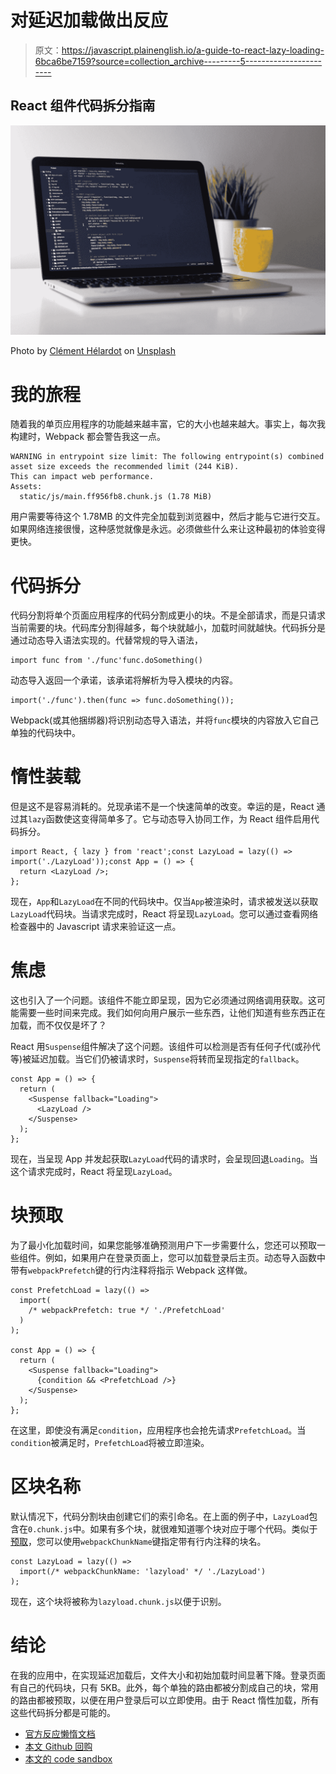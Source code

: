 # 对延迟加载做出反应

> 原文：<https://javascript.plainenglish.io/a-guide-to-react-lazy-loading-6bca6be7159?source=collection_archive---------5----------------------->

## React 组件代码拆分指南

![](img/9fb9c1e6f5147ddead05dd0be5accda8.png)

Photo by [Clément Hélardot](https://unsplash.com/@clemhlrdt?utm_source=medium&utm_medium=referral) on [Unsplash](https://unsplash.com?utm_source=medium&utm_medium=referral)

# 我的旅程

随着我的单页应用程序的功能越来越丰富，它的大小也越来越大。事实上，每次我构建时，Webpack 都会警告我这一点。

```
WARNING in entrypoint size limit: The following entrypoint(s) combined asset size exceeds the recommended limit (244 KiB).
This can impact web performance.
Assets:
  static/js/main.ff956fb8.chunk.js (1.78 MiB)
```

用户需要等待这个 1.78MB 的文件完全加载到浏览器中，然后才能与它进行交互。如果网络连接很慢，这种感觉就像是永远。必须做些什么来让这种最初的体验变得更快。

# 代码拆分

代码分割将单个页面应用程序的代码分割成更小的块。不是全部请求，而是只请求当前需要的块。代码库分割得越多，每个块就越小，加载时间就越快。代码拆分是通过动态导入语法实现的。代替常规的导入语法，

```
import func from './func'func.doSomething()
```

动态导入返回一个承诺，该承诺将解析为导入模块的内容。

```
import('./func').then(func => func.doSomething());
```

Webpack(或其他捆绑器)将识别动态导入语法，并将`func`模块的内容放入它自己单独的代码块中。

# 惰性装载

但是这不是容易消耗的。兑现承诺不是一个快速简单的改变。幸运的是，React 通过其`lazy`函数使这变得简单多了。它与动态导入协同工作，为 React 组件启用代码拆分。

```
import React, { lazy } from 'react';const LazyLoad = lazy(() => import('./LazyLoad'));const App = () => {
  return <LazyLoad />;
};
```

现在，`App`和`LazyLoad`在不同的代码块中。仅当`App`被渲染时，请求被发送以获取`LazyLoad`代码块。当请求完成时，React 将呈现`LazyLoad`。您可以通过查看网络检查器中的 Javascript 请求来验证这一点。

# 焦虑

这也引入了一个问题。该组件不能立即呈现，因为它必须通过网络调用获取。这可能需要一些时间来完成。我们如何向用户展示一些东西，让他们知道有些东西正在加载，而不仅仅是坏了？

React 用`Suspense`组件解决了这个问题。该组件可以检测是否有任何子代(或孙代等)被延迟加载。当它们仍被请求时，`Suspense`将转而呈现指定的`fallback`。

```
const App = () => {
  return (
    <Suspense fallback="Loading">
      <LazyLoad />
    </Suspense>
  );
};
```

现在，当呈现 App 并发起获取`LazyLoad`代码的请求时，会呈现回退`Loading`。当这个请求完成时，React 将呈现`LazyLoad`。

# 块预取

为了最小化加载时间，如果您能够准确预测用户下一步需要什么，您还可以预取一些组件。例如，如果用户在登录页面上，您可以加载登录后主页。动态导入函数中带有`webpackPrefetch`键的行内注释将指示 Webpack 这样做。

```
const PrefetchLoad = lazy(() =>
  import(
    /* webpackPrefetch: true */ './PrefetchLoad'
  )
);

const App = () => {
  return (
    <Suspense fallback="Loading">
      {condition && <PrefetchLoad />}
    </Suspense>
  );
};
```

在这里，即使没有满足`condition`，应用程序也会抢先请求`PrefetchLoad`。当`condition`被满足时，`PrefetchLoad`将被立即渲染。

# 区块名称

默认情况下，代码分割块由创建它们的索引命名。在上面的例子中，`LazyLoad`包含在`0.chunk.js`中。如果有多个块，就很难知道哪个块对应于哪个代码。类似于[预取](#2e4d)，您可以使用`webpackChunkName`键指定带有行内注释的块名。

```
const LazyLoad = lazy(() =>
  import(/* webpackChunkName: 'lazyload' */ './LazyLoad')
);
```

现在，这个块将被称为`lazyload.chunk.js`以便于识别。

# 结论

在我的应用中，在实现延迟加载后，文件大小和初始加载时间显著下降。登录页面有自己的代码块，只有 5KB。此外，每个单独的路由都被分割成自己的块，常用的路由都被预取，以便在用户登录后可以立即使用。由于 React 惰性加载，所有这些代码拆分都是可能的。

*   [官方反应懒惰文档](https://reactjs.org/docs/code-splitting.html#reactlazy)
*   [本文 Github 回购](https://github.com/mjchang/medium/tree/master/lazy-loading)
*   [本文的 code sandbox](https://codesandbox.io/s/github/mjchang/medium/tree/master/lazy-loading)